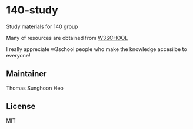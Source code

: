 # 140-study
Study materials for 140 group

Many of resources are obtained from [W3SCHOOL](https://www.w3schools.com/html/default.asp)

I really appreciate w3school people who make the knowledge accesilbe to everyone!


## Maintainer
Thomas Sunghoon Heo

## License
MIT

